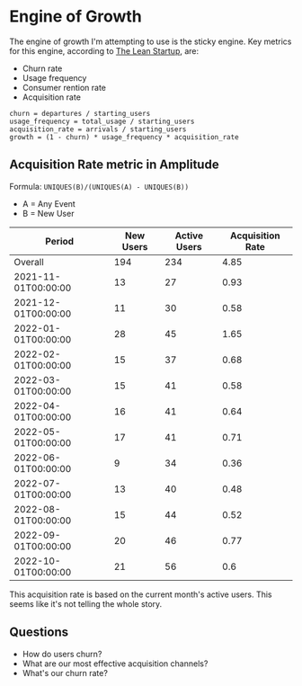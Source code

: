 # Engine of Growth

The engine of growth I'm attempting to use is the sticky engine. Key metrics for this engine, according to [The Lean Startup][1], are:

- Churn rate
- Usage frequency
- Consumer rention rate
- Acquisition rate

```
churn = departures / starting_users
usage_frequency = total_usage / starting_users
acquisition_rate = arrivals / starting_users
growth = (1 - churn) * usage_frequency * acquisition_rate
```

## Acquisition Rate metric in Amplitude

Formula: `UNIQUES(B)/(UNIQUES(A) - UNIQUES(B))`

- A = Any Event
- B = New User

| Period              | New Users | Active Users | Acquisition Rate |
| ------------------- | --------- | ------------ | ---------------- |
| Overall             | 194       | 234          | 4.85             |
| 2021-11-01T00:00:00 | 13        | 27           | 0.93             |
| 2021-12-01T00:00:00 | 11        | 30           | 0.58             |
| 2022-01-01T00:00:00 | 28        | 45           | 1.65             |
| 2022-02-01T00:00:00 | 15        | 37           | 0.68             |
| 2022-03-01T00:00:00 | 15        | 41           | 0.58             |
| 2022-04-01T00:00:00 | 16        | 41           | 0.64             |
| 2022-05-01T00:00:00 | 17        | 41           | 0.71             |
| 2022-06-01T00:00:00 | 9         | 34           | 0.36             |
| 2022-07-01T00:00:00 | 13        | 40           | 0.48             |
| 2022-08-01T00:00:00 | 15        | 44           | 0.52             |
| 2022-09-01T00:00:00 | 20        | 46           | 0.77             |
| 2022-10-01T00:00:00 | 21        | 56           | 0.6              |

This acquisition rate is based on the current month's active users. This seems like it's not telling the whole story.

## Questions

- How do users churn?
- What are our most effective acquisition channels?
- What's our churn rate?

[1]: https://www.amazon.com/Lean-Startup-Entrepreneurs-Continuous-Innovation/dp/0307887898
